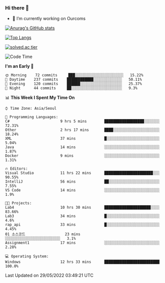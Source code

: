 ### Hi there 👋

- 🔭 I’m currently working on Ourcoms

<!--
**Rhange/Rhange** is a ✨ _special_ ✨ repository because its `README.md` (this file) appears on your GitHub profile.

Here are some ideas to get you started:

- 🌱 I’m currently learning ...
- 👯 I’m looking to collaborate on ...
- 🤔 I’m looking for help with ...
- 💬 Ask me about ...
- 📫 How to reach me: ...
- 😄 Pronouns: ...
- ⚡ Fun fact: ...
-->

[![Anurag's GitHub stats](https://github-readme-stats.vercel.app/api?username=rhange&show_icons=true&theme=gruvbox)](https://github.com/anuraghazra/github-readme-stats)

[![Top Langs](https://github-readme-stats.vercel.app/api/top-langs/?username=rhange&layout=compact&theme=gruvbox)](https://github.com/anuraghazra/github-readme-stats)

[![solved.ac tier](http://mazassumnida.wtf/api/generate_badge?boj=rhange0511)](https://solved.ac/rhange0511)

  <!--START_SECTION:waka-->
![Code Time](http://img.shields.io/badge/Code%20Time-458%20hrs%2013%20mins-blue)

**I'm an Early 🐤** 

```text
🌞 Morning    72 commits     ███░░░░░░░░░░░░░░░░░░░░░░   15.22% 
🌆 Daytime    237 commits    ████████████░░░░░░░░░░░░░   50.11% 
🌃 Evening    120 commits    ██████░░░░░░░░░░░░░░░░░░░   25.37% 
🌙 Night      44 commits     ██░░░░░░░░░░░░░░░░░░░░░░░   9.3%

```


📊 **This Week I Spent My Time On** 

```text
⌚︎ Time Zone: Asia/Seoul

💬 Programming Languages: 
C#                       9 hrs 5 mins        ██████████████████░░░░░░░   72.31% 
Other                    2 hrs 17 mins       ████░░░░░░░░░░░░░░░░░░░░░   18.24% 
XML                      37 mins             █░░░░░░░░░░░░░░░░░░░░░░░░   5.04% 
Java                     14 mins             ░░░░░░░░░░░░░░░░░░░░░░░░░   1.87% 
Docker                   9 mins              ░░░░░░░░░░░░░░░░░░░░░░░░░   1.31%

🔥 Editors: 
Visual Studio            11 hrs 22 mins      ██████████████████████░░░   90.55% 
IntelliJ                 56 mins             ██░░░░░░░░░░░░░░░░░░░░░░░   7.55% 
VS Code                  14 mins             ░░░░░░░░░░░░░░░░░░░░░░░░░   1.9%

🐱‍💻 Projects: 
Lab4                     10 hrs 30 mins      █████████████████████░░░░   83.66% 
Lab3                     34 mins             █░░░░░░░░░░░░░░░░░░░░░░░░   4.6% 
rap_api                  33 mins             █░░░░░░░░░░░░░░░░░░░░░░░░   4.45% 
01 소스코드                  23 mins             ░░░░░░░░░░░░░░░░░░░░░░░░░   3.1% 
Assignment1              17 mins             ░░░░░░░░░░░░░░░░░░░░░░░░░   2.28%

💻 Operating System: 
Windows                  12 hrs 33 mins      █████████████████████████   100.0%

```


 Last Updated on 29/05/2022 03:49:21 UTC
<!--END_SECTION:waka-->
